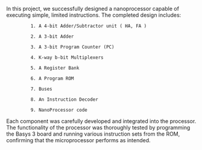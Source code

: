 In this project, we successfully designed a nanoprocessor capable of executing simple, limited instructions. The completed design includes:

             1. A 4-bit Adder/Subtractor unit ( HA, FA )
             
             2. A 3-bit Adder
             
             3. A 3-bit Program Counter (PC)
             
             4. K-way b-bit Multiplexers
             
             5. A Register Bank
             
             6. A Program ROM
             
             7. Buses
             
             8. An Instruction Decoder
             
             9. NanoProcessor code
             
Each component was carefully developed and integrated into the processor. The functionality of the processor was thoroughly tested by programming the Basys 3 board and running various instruction sets from the ROM, confirming that the microprocessor performs as intended.
